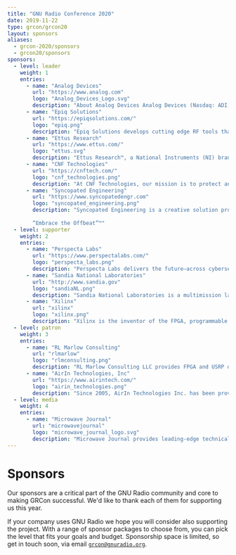 ```yaml
---
title: "GNU Radio Conference 2020"
date: 2019-11-22 
type: grcon/grcon20
layout: sponsors
aliases:
  - grcon-2020/sponsors
  - grcon20/sponsors
sponsors:
  - level: leader
    weight: 1
    entries:
      - name: "Analog Devices"
        url: "https://www.analog.com"
        logo: "Analog_Devices_Logo.svg"
        description: "About Analog Devices Analog Devices (Nasdaq: ADI) is the leading global high-performance analog technology company dedicated to solving the toughest engineering challenges. We enable our customers to interpret the world around us by intelligently bridging the physical and digital with unmatched technologies that sense, measure, power, connect and interpret. Visit www.analog.com"
      - name: "Epiq Solutions"
        url: "https://epiqsolutions.com/"
        logo: "epiq.png"
        description: "Epiq Solutions develops cutting edge RF tools that provide situational awareness and detailed insight into RF environments to identify and take action against wireless threats. With more than a decade serving government-focused industries, Epiq Solutions understands how important speed, cost, and performance are for defense and security applications. Our radically small, state-of-the-art SDR transceiver modules and turnkey RF sensing tools lead the way in size, weight, and low-power consumption. Whether the need is to develop mission-critical defense communications for the battlefield or to protect sensitive information, Epiq Solutions is the trusted RF solution provider. "
      - name: "Ettus Research"
        url: "https://www.ettus.com/"
        logo: "ettus.svg"
        description: "Ettus Research™, a National Instruments (NI) brand since 2010, is the world’s leading supplier of software defined radio platforms, including the Universal Software Radio Peripheral (USRP™) family of products. By supporting a wide variety of development environments on an expansive portfolio of high performance RF hardware, the USRP platform is the SDR platform of choice for thousands of engineers, scientists and students worldwide for algorithm development, exploration, prototyping and deployment for next generation wireless technologies across a wide variety of applications."
      - name: "CNF Technologies"
        url: "https://cnftech.com/"
        logo: "cnf_technologies.png"
        description: "At CNF Technologies, our mission is to protect and secure our customer’s critical assets through customized research and development, integration, and operation of full-spectrum solutions. Our engineering teams provide an unbiased, non-proprietary approach to our research programs and are actively involved in the open source community. As a small, family owned business, we are able to provide a strong foundation that ensures the success and progress of each team member. We are also proud to support our community by encouraging the development of the future workforce with a wide array of scholarships and mentoring programs each year."
      - name: "Syncopated Engineering"
        url: "https://www.syncopatedengr.com"
        logo: "syncopated_engineering.png"
        description: "Syncopated Engineering is a creative solution provider of software applications and embedded systems for wireless communications, signal processing, and machine learning.  Our CIELOTM Cognitive Radio product line includes our Mockingbird RF signal and traffic emulator which emulates multiple “radio personalities” in a small device and integrates with GNU Radio providing the ability to create complex RF scenes for testing signal processing applications such as dynamic spectrum sharing and EW.
        
        “Embrace the Offbeat”™"
  - level: supporter
    weight: 2
    entries:
      - name: "Perspecta Labs"
        url: "https://www.perspectalabs.com/"
        logo: "perspecta_labs.png"
        description: "Perspecta Labs delivers the future—across cybersecurity, mobility, analytics and networking—to government and commercial customers worldwide. We develop and deliver innovative solutions that work at scale and in complex, real-world environments—making an impact in defense, communications, energy, transportation, finance and health care. Our culture celebrates collaboration and teamwork built on deep expertise, industry leadership, enthusiastic and knowledgeable colleagues, and a rich network of university relationships. From smart cities to smart phones, intelligent battlefields to autonomous systems, Perspecta Labs’ 200+ scientists, engineers and analysts are solving tomorrow’s problems, today."
      - name: "Sandia National Laboratories"
        url: "http://www.sandia.gov"
        logo: "sandiaNL.png"
        description: "Sandia National Laboratories is a multimission laboratory operated by National Technology and Engineering Solutions of Sandia LLC, a wholly owned subsidiary of Honeywell International Inc., for the U.S. Department of Energy’s National Nuclear Security Administration. Sandia Labs has major research and development responsibilities in nuclear deterrence, global security, defense, energy technologies and economic competitiveness, with main facilities in Albuquerque, New Mexico, and Livermore, California."
      - name: "Xilinx"
        url: "xilinx"
        logo: "xilinx.png"
        description: "Xilinx is the inventor of the FPGA, programmable SoCs, and now, the Adaptive Compute Acceleration Platform (ACAP). Our highly-flexible programmable silicon, enabled by a suite of advanced software and tools, enables rapid innovation across a wide span of industries and technologies, including high performance Software Defined Radio applications (from Direct RF integration to real-time Signal Processing and Machine Learning)."
  - level: patron
    weight: 3
    entries:
      - name: "RL Marlow Consulting"
        url: "rlmarlow"
        logo: "rlmconsulting.png"
        description: "RL Marlow Consulting LLC provides FPGA and USRP design services and expertise. Founded in 2017 by Ryan Marlow. Ryan has worked directly with Ettus Research and a number of their customers. Some examples of work Ryan has done for his clients: wrapped proprietary ip cores into the RFNoC framework to run on a USRP device, developed custom RFNoC blocks that meet customers' needs, devised multi-USRP schemes, using UHD, to have multiple devices work in parallel for more complex tasks, and much more. Outside of the USRP space, Ryan has worked on more general FPGA projects and even custom EDA tools for FPGA that has given him a deep understanding of the inner workings of FPGA."
      - name: "AirIn Technologies, Inc"
        url: "https://www.airintech.com/"
        logo: "airin_technologies.png"
        description: "Since 2005, AirIn Technologies Inc. has been providing engineering expertise in the areas of research, design, simulation, analysis, test and verification, and rapid prototype development supporting implementation and deployment of real-time communication and sensor systems for new and existing satellite and tactical payload/subsystems. Our experts are always current on the latest trends and bleeding edge technologies to provide you with the most cost effective solution to your wireless problems to include: Launch Support, Custom Software Defined Radio Solutions, Antenna & Phased Array Design and Analysis, Signal Processing and Geolocation, Mobility and Remote Web Applications."
  - level: media
    weight: 4
    entries:
      - name: "Microwave Journal"
        url: "microwavejournal"
        logo: "microwave_journal_logo.svg"
        description: "Microwave Journal provides leading-edge technical content for RF, microwave and wireless engineers worldwide. MWJ the magazine reaches 50,000 qualified subscribers with practical design application articles for working engineers. Microwave Journal delivers the latest news, events, webinars, whitepapers, videos and newsletters to RF/microwave professionals. EDI CON China and USA events bring industry and engineers together for information exchange and education. For over 60 years, Microwave Journal has been THE resource for engineers who are developing infrastructure for the next-generation of wireless and defense technologies."
---
```


# Sponsors

Our sponsors are a critical part of the GNU Radio community and core to making GRCon successful. We'd like to thank each of them for supporting us this year.

If your company uses GNU Radio we hope you will consider also supporting the project. With a range of sponsor packages to choose from, you can pick the level that fits your goals
and budget. Sponsorship space is limited, so get in touch soon, via email
[`grcon@gnuradio.org`](mailto:grcon@gnuradio.org).
